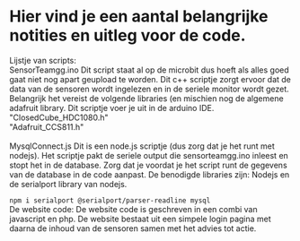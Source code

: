 # Hier vind je een aantal belangrijke notities en uitleg voor de code.
Lijstje van scripts: 
<br/>
SensorTeamgg.ino Dit script staat al op de microbit dus hoeft als alles goed gaat niet nog apart geupload te worden. Dit c++ scriptje zorgt ervoor dat de data van de sensoren wordt ingelezen en in de seriele monitor wordt gezet. Belangrijk het vereist de volgende libraries (en mischien nog de algemene adafruit library. Dit scriptje voer je uit in de arduino IDE. \
"ClosedCube_HDC1080.h" \
"Adafruit_CCS811.h" 
<br/><br/>
MysqlConnect.js Dit is een node.js scriptje (dus zorg dat je het runt met nodejs). Het scriptje pakt de seriele output die sensorteamgg.ino inleest  en stopt het in de database. Zorg dat je voordat je het script runt de gegevens van de database in de code aanpast. De benodigde libraries zijn: Nodejs en de serialport library van nodejs. 

`npm i serialport @serialport/parser-readline mysql` \
De website code:
De website code is geschreven in een combi van javascript en php. De website bestaat uit een simpele login pagina met daarna de inhoud van de sensoren samen met het advies tot actie.


